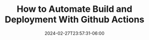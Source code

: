 ---
date: '2024-02-27T23:57:31-06:00'
title: 'How to Automate Build and Deployment With Github Actions'
draft: true
tags: []
description: ""
---